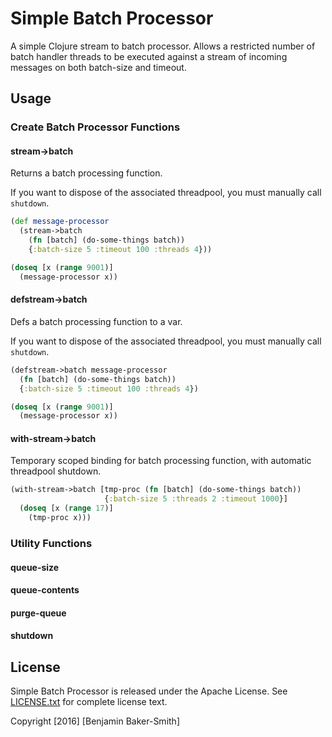# Simple Batch Processor

A simple Clojure stream to batch processor. Allows a restricted number of
batch handler threads to be executed against a stream of incoming messages
on both batch-size and timeout.

## Usage

### Create Batch Processor Functions

#### stream->batch

Returns a batch processing function.

If you want to dispose of the associated threadpool, you must manually
call `shutdown`.

```clojure
(def message-processor 
  (stream->batch
    (fn [batch] (do-some-things batch))
    {:batch-size 5 :timeout 100 :threads 4}))

(doseq [x (range 9001)]
  (message-processor x))
```

#### defstream->batch

Defs a batch processing function to a var.

If you want to dispose of the associated threadpool, you must manually
call `shutdown`.

```clojure
(defstream->batch message-processor
  (fn [batch] (do-some-things batch))
  {:batch-size 5 :timeout 100 :threads 4})

(doseq [x (range 9001)]
  (message-processor x))
```

#### with-stream->batch

Temporary scoped binding for batch processing function,
with automatic threadpool shutdown.

```clojure
(with-stream->batch [tmp-proc (fn [batch] (do-some-things batch))
                     {:batch-size 5 :threads 2 :timeout 1000}]
  (doseq [x (range 17)]
    (tmp-proc x)))
```

### Utility Functions

#### queue-size
#### queue-contents
#### purge-queue
#### shutdown

## License

Simple Batch Processor is released under the Apache License.
See [LICENSE.txt](LICENSE.txt) for complete license text.

Copyright [2016] [Benjamin Baker-Smith]
